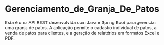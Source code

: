# Gerenciamento_de_Granja_De_Patos
Esta é uma API REST desenvolvida com Java e Spring Boot para gerenciar uma granja de patos. A aplicação permite o cadastro individual de patos, a venda de patos para clientes, e a geração de relatórios em formatos Excel e PDF.
